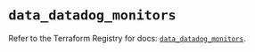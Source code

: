 # `data_datadog_monitors`

Refer to the Terraform Registry for docs: [`data_datadog_monitors`](https://registry.terraform.io/providers/datadog/datadog/3.42.0/docs/data-sources/monitors).
